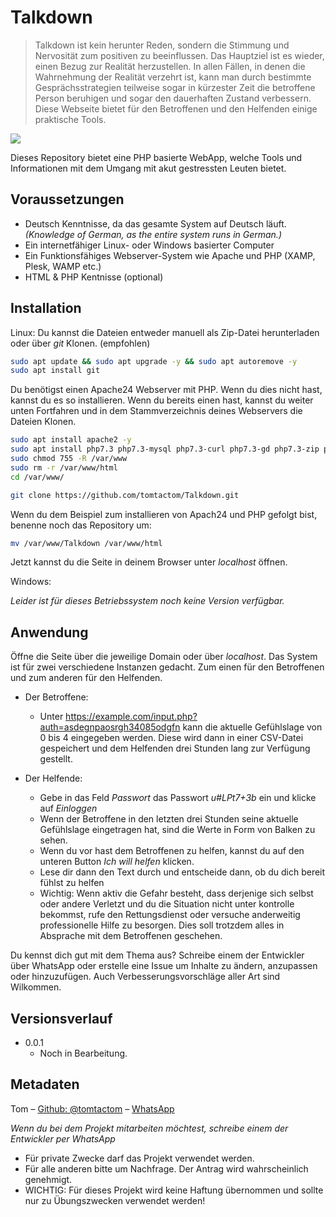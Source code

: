 # Talkdown
> Talkdown ist kein herunter Reden, sondern die Stimmung und Nervosität zum positiven zu beeinflussen. Das Hauptziel ist es wieder, einen Bezug zur Realität herzustellen. In allen Fällen, in denen die Wahrnehmung der Realität verzehrt ist, kann man durch bestimmte Gesprächsstrategien teilweise sogar in kürzester Zeit die betroffene Person beruhigen und sogar den dauerhaften Zustand verbessern. Diese Webseite bietet für den Betroffenen und den Helfenden einige praktische Tools.

![](https://repository-images.githubusercontent.com/303501595/04ed5a80-0cda-11eb-9fc5-1181a4b79dfb)

Dieses Repository bietet eine PHP basierte WebApp, welche Tools und Informationen mit dem Umgang mit akut gestressten Leuten bietet.

## Voraussetzungen
* Deutsch Kenntnisse, da das gesamte System auf Deutsch läuft. _(Knowledge of German, as the entire system runs in German.)_
* Ein internetfähiger Linux- oder Windows basierter Computer
* Ein Funktionsfähiges Webserver-System wie Apache und PHP (XAMP, Plesk, WAMP etc.)
* HTML & PHP Kentnisse (optional)

## Installation

Linux:
Du kannst die Dateien entweder manuell als Zip-Datei herunterladen oder über _git_ Klonen. (empfohlen)
```sh
sudo apt update && sudo apt upgrade -y && sudo apt autoremove -y
sudo apt install git
```
Du benötigst einen Apache24 Webserver mit PHP. Wenn du dies nicht hast, kannst du es so installieren. Wenn du bereits einen hast, kannst du weiter unten Fortfahren und in dem Stammverzeichnis deines Webservers die Dateien Klonen.
```sh
sudo apt install apache2 -y
sudo apt install php7.3 php7.3-mysql php7.3-curl php7.3-gd php7.3-zip php7.3-fpm php7.3-cli php7.3-opcache php7.3-json php7.3-mbstring php7.3-xml libapache2-mod-php7.3 php-common -y
sudo chmod 755 -R /var/www
sudo rm -r /var/www/html
cd /var/www/
```

```sh
git clone https://github.com/tomtactom/Talkdown.git
```

Wenn du dem Beispiel zum installieren von Apach24 und PHP gefolgt bist, benenne noch das Repository um:
```sh
mv /var/www/Talkdown /var/www/html
```

Jetzt kannst du die Seite in deinem Browser unter _localhost_ öffnen.

Windows:

_Leider ist für dieses Betriebssystem noch keine Version verfügbar._

## Anwendung

Öffne die Seite über die jeweilige Domain oder über _localhost_.
Das System ist für zwei verschiedene Instanzen gedacht. Zum einen für den Betroffenen und zum anderen für den Helfenden.

* Der Betroffene:
    * Unter https://example.com/input.php?auth=asdegnpaosrgh34085odgfn kann die aktuelle Gefühlslage von 0 bis 4 eingegeben werden. Diese wird dann in einer CSV-Datei gespeichert und dem Helfenden drei Stunden lang zur Verfügung gestellt.
   
* Der Helfende:
   * Gebe in das Feld _Passwort_ das Passwort _u#LPt7+3b_ ein und klicke auf _Einloggen_
   * Wenn der Betroffene in den letzten drei Stunden seine aktuelle Gefühlslage eingetragen hat, sind die Werte in Form von Balken zu sehen.
   * Wenn du vor hast dem Betroffenen zu helfen, kannst du auf den unteren Button _Ich will helfen_ klicken.
   * Lese dir dann den Text durch und entscheide dann, ob du dich bereit fühlst zu helfen
   * Wichtig: Wenn aktiv die Gefahr besteht, dass derjenige sich selbst oder andere Verletzt und du die Situation nicht unter kontrolle bekommst, rufe den Rettungsdienst oder versuche anderweitig professionelle Hilfe zu besorgen. Dies soll trotzdem alles in Absprache mit dem Betroffenen geschehen.
    

Du kennst dich gut mit dem Thema aus? Schreibe einem der Entwickler über WhatsApp oder erstelle eine Issue um Inhalte zu ändern, anzupassen oder hinzuzufügen. Auch Verbesserungsvorschläge aller Art sind Wilkommen.

## Versionsverlauf

* 0.0.1
    * Noch in Bearbeitung.

## Metadaten

Tom – [Github: @tomtactom](https://github.com/tomtactom) – [WhatsApp](http://wa.me/00491788724382/?text=Hallo+Tom%2C%0D%0AIch+habe+auf+GitHub+dein+Projekt:+Talkdown+-+https%3A%2F%2Fgithub.com%2Ftomtactom%2FTalkdown.git+gefunden+und+habe+eine+Anmerkung+dazu.)

 _Wenn du bei dem Projekt mitarbeiten möchtest, schreibe einem der Entwickler per WhatsApp_

* Für private Zwecke darf das Projekt verwendet werden.
* Für alle anderen bitte um Nachfrage. Der Antrag wird wahrscheinlich genehmigt.
* WICHTIG: Für dieses Projekt wird keine Haftung übernommen und sollte nur zu Übungszwecken verwendet werden!

